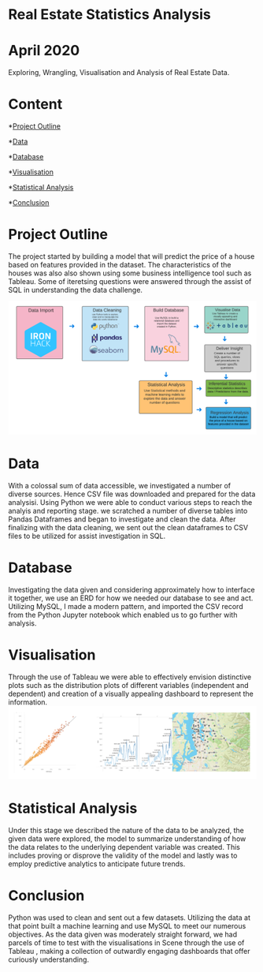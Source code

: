 # Real Estate Statistics Analysis

# April 2020
Exploring, Wrangling, Visualisation and Analysis of Real Estate Data.

# Content
*[Project Outline](#project-outline)

*[Data](#data)

*[Database](#database)

*[Visualisation](#visualisation)

*[Statistical Analysis](#statistical-analysis)

*[Conclusion](#conclusion)

# Project Outline
The project started by building a model that will predict the price of a house based on features provided in the dataset. The characteristics of the houses was also also shown using some business intelligence tool such as Tableau. Some of iteretsing questions were answered through the assist of SQL in understanding the data challenge. 


![alt text](https://github.com/petergeorge649/Hermione-granger/blob/main/ReadMe.png)

# Data
With a colossal sum of data accessible, we investigated a number of diverse sources. Hence CSV file was downloaded and prepared for the data analysisi. Using Python we were able to conduct various steps to reach the analyis and reporting stage. we scratched a number of diverse tables into Pandas Dataframes and began to investigate and clean the data. After finalizing with the data cleaning, we sent out the clean dataframes to CSV files to be utilized for assist investigation in SQL.

# Database
Investigating the data given and considering approximately how to interface it together, we use an ERD for how we needed our database to see and act. Utilizing MySQL, I made a modern pattern, and imported the CSV record from the  Python Jupyter notebook  which enabled us to go further with analysis.

# Visualisation
Through the use of Tableau we were  able to effectively envision distinctive  plots such as the distribution plots of different variables (independent and dependent) and creation of a visually appealing dashboard to represent the information.
![alt text](https://github.com/petergeorge649/Hermione-granger/blob/main/tableau.png)

# Statistical Analysis
Under this stage we described the nature of the data to be analyzed, the given data were explored, the model to summarize understanding of how the data relates to the underlying dependent variable was created. This includes proving or disprove the validity of the model and lastly was to employ predictive analytics to anticipate future trends.

# Conclusion
Python was used to clean and sent out a few datasets. Utilizing the data at that point built a machine learning and use MySQL to meet our numerous objectives. As the data given was moderately straight forward, we had parcels of time to test with the visualisations in Scene through the use of Tableau , making a collection of outwardly engaging dashboards that offer curiously understanding.

